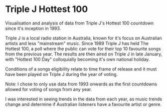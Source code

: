 # Triple J Hottest 100
Visualisation and analysis of data from Triple J's Hottest 100 countdown since it's inception in 1993. 

Triple J is a local radio station in Australia, known for it's focus on Australian artists and less "mainstream" music. Since 1989 Triple J has held The Hottest 100, a poll where the public can vote for their top 10 favourite songs from the previous year. The results are then aired on Triple J in late January, with "Hottest 100 Day" colloquially becoming it's own national holiday.

Conditions of a songs eligibility relate to time frame of release and it must have been played on Triple J during the year of voting. 

Note: I chose to only use data from 1993 onwards as the first countdowns allowed for voting of songs from any year.

I was interested in seeing trends in the data from each year, as music trends change and determine if Australian listeners have a favourite artist or genre. 


